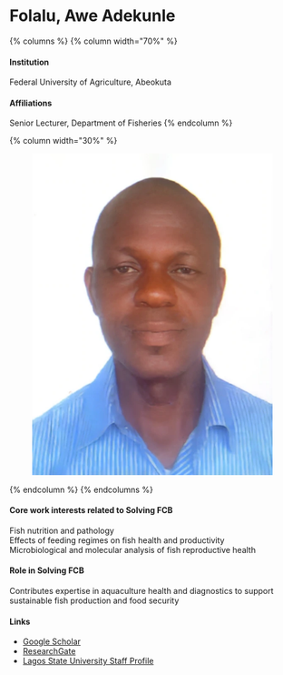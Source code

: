 # Folalu, Awe Adekunle

{% columns %}
{% column width="70%" %}
#### Institution

Federal University of Agriculture, Abeokuta

#### Affiliations

Senior Lecturer, Department of Fisheries
{% endcolumn %}

{% column width="30%" %}
<figure><img src="https://raw.githubusercontent.com/Solving-FCB/docs/refs/heads/main/.img/folalu-a.webp" alt=""></figure>
{% endcolumn %}
{% endcolumns %}

#### Core work interests related to Solving FCB

Fish nutrition and pathology\
Effects of feeding regimes on fish health and productivity\
Microbiological and molecular analysis of fish reproductive health

#### Role in Solving FCB

Contributes expertise in aquaculture health and diagnostics to support sustainable fish production and food security

#### Links

* [Google Scholar](https://scholar.google.com/citations?hl=en\&user=EVGDs1IAAAAJ)
* [ResearchGate](https://www.researchgate.net/profile/Folalu-Awe)
* [Lagos State University Staff Profile](https://lasu.edu.ng/home/staff_profile_view.php?staff_id=folalu.awe@lasu.edu.ng)
